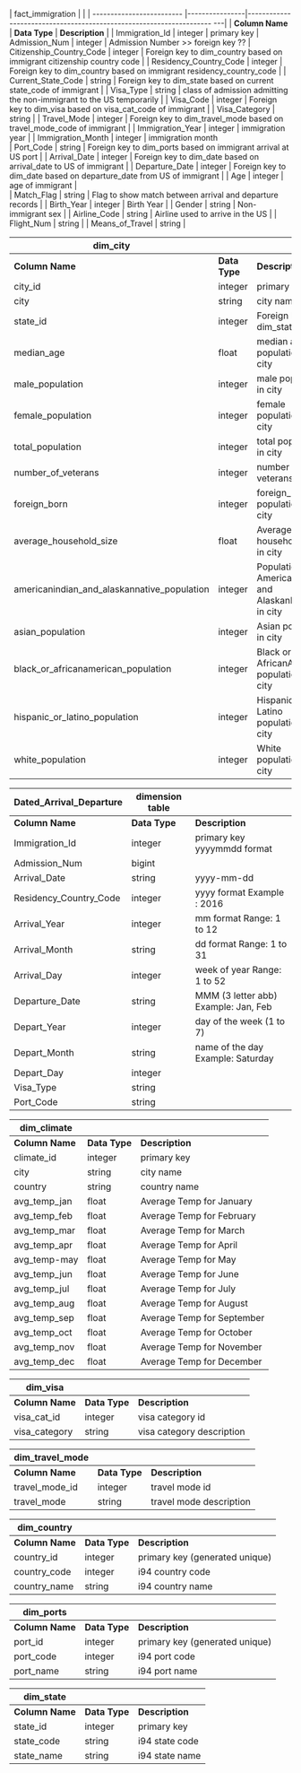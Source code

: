 | fact_immigration            |                |                                                                        |
-------------------------     |----------------|-------------------------------------------------------------------- ---|
| **Column Name**             | **Data Type**  | **Description**                                                        |
| Immigration_Id              | integer        | primary key
| Admission_Num               | integer        | Admission Number >> foreign key ??
| Citizenship_Country_Code    | integer        | Foreign key to dim_country based on immigrant citizenship country code |
| Residency_Country_Code      | integer        | Foreign key to dim_country based on immigrant residency_country_code   |
| Current_State_Code          | string         | Foreign key to dim_state based on current state_code of immigrant      |
| Visa_Type                   | string         | class of admission admitting the non-immigrant to the US temporarily   |
| Visa_Code                   | integer        | Foreign key to dim_visa based on visa_cat_code of immigrant            |
| Visa_Category               | string         |
| Travel_Mode                 | integer        | Foreign key to dim_travel_mode based on travel_mode_code of immigrant  |
| Immigration_Year            | integer        | immigration year                                                       |
| Immigration_Month           | integer        | immigration month     
| Port_Code                   | string         | Foreign key to dim_ports based on immigrant arrival at US port         |
| Arrival_Date           | integer        | Foreign key to dim_date based on arrival_date to US of immigrant       |
| Departure_Date         | integer        | Foreign key to dim_date based on departure_date from US of immigrant   |
| Age                         | integer        | age of immigrant                                                       |   
| Match_Flag                  | string     | Flag to show match between arrival and departure records               |
| Birth_Year                  | integer    |  Birth Year                                                            |
| Gender                      | string     |  Non-immigrant sex                                                     |
| Airline_Code                | string     |  Airline used to arrive in the US                                      |
| Flight_Num                  | string     | 
| Means_of_Travel             | string     | 

  
  
 
 
 
 
 | dim_city                                    |            |                                                         |
 ----------------------------------------------|------------|---------------------------------------------------------|
 | **Column Name**                             | **Data Type**  | **Description**                                     |
 | city_id                                     | integer    | primary key                                             |
 | city                                        | string     | city name                                               |
 | state_id                                    | integer    | Foreign key to dim_state                                |
 | median_age                                  | float      | median age of population of city                        |
 | male_population                             | integer    | male population in city                                 |
 | female_population                           | integer    | female population in city                               |
 | total_population                            | integer    | total population in city                                |
 | number_of_veterans                          | integer    | number of veterans in city                              |
 | foreign_born                                | integer    | foreign_born population in city                         |
 | average_household_size                      | float      | Average household size in city                          |
 | americanindian_and_alaskannative_population | integer    | Population of AmericanIndian and AlaskanNatives in city |
 | asian_population                            | integer    | Asian population in city                                |
 | black_or_africanamerican_population         | integer    | Black or AfricanAmerican population  in city            |
 | hispanic_or_latino_population               | integer    | Hispanic or Latino population in city                   |
 | white_population                            | integer    | White population  in city                               |   




| Dated_Arrival_Departure        |   dimension table         |                                      |
|------------------|------------|--------------------------------------|
| **Column Name**     | **Data Type**  | **Description**                  |
| Immigration_Id          | integer    | primary key yyyymmdd format          |
| Admission_Num           | bigint
| Arrival_Date            | string       | yyyy-mm-dd                           |
| Residency_Country_Code  | integer    | yyyy format Example : 2016           |
| Arrival_Year            | integer    | mm format Range: 1 to 12             |
| Arrival_Month           | string    | dd format Range: 1 to 31             |
| Arrival_Day             | integer    | week of year  Range: 1 to 52         |
| Departure_Date          | string     | MMM (3 letter abb) Example: Jan, Feb |
| Depart_Year             | integer    | day of the week (1 to 7)             |
| Depart_Month            | string     | name of the day Example: Saturday    |
| Depart_Day              | integer    |
| Visa_Type               | string    |
| Port_Code               | string    |


| dim_climate  |            |                            |
|--------------|------------|----------------------------|
| **Column Name**  | **Data Type**  | **Description**    |
| climate_id   | integer    | primary key                |
| city         | string     | city name                  |
| country      | string     | country name               |
| avg_temp_jan | float      | Average Temp for January   |
| avg_temp_feb | float      | Average Temp for February  |
| avg_temp_mar | float      | Average Temp for March     |
| avg_temp_apr | float      | Average Temp for April     |
| avg_temp-may | float      | Average Temp for May       |
| avg_temp_jun | float      | Average Temp for June      |
| avg_temp_jul | float      | Average Temp for July      |
| avg_temp_aug | float      | Average Temp for August    |
| avg_temp_sep | float      | Average Temp for September |
| avg_temp_oct | float      | Average Temp for October   |
| avg_temp_nov | float      | Average Temp for November  |
| avg_temp_dec | float      | Average Temp for December  |


| dim_visa      |           |                           |
--------------- |-----------|---------------------------|
| **Column Name**   | **Data Type** | **Description**   |
| visa_cat_id   | integer   | visa category id          |
| visa_category | string    | visa category description |


| dim_travel_mode |           |                         |
------------------|-----------|-------------------------|
| **Column Name**     | **Data Type** | **Description** |
| travel_mode_id  | integer   | travel mode id          |
| travel_mode     | string    | travel mode description |

| dim_country  |            |                                |
|--------------|------------|--------------------------------|
| **Column Name**  | **Data Type**  | **Description**        |
| country_id   | integer    | primary key (generated unique) |
| country_code | integer    | i94 country code               |
| country_name | string     | i94 country name               |

| dim_ports   |            |                                |
|-------------|------------|--------------------------------|
| **Column Name** | **Data Type**  | **Description**        |
| port_id     | integer    | primary key (generated unique) |
| port_code   | integer    | i94 port code                  |
| port_name   | string     | i94 port name                  |

         

| dim_state       |                |                  |
|-----------------|----------------|------------------|
| **Column Name** | **Data Type**  | **Description**  |
| state_id        | integer        | primary key      |
| state_code      | string         | i94 state code   |
| state_name      | string         | i94 state name   |




